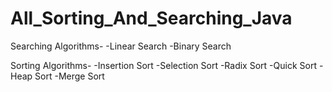 # All_Sorting_And_Searching_Java

Searching Algorithms-
        -Linear Search
        -Binary Search
        
Sorting Algorithms-
        -Insertion Sort
        -Selection Sort
        -Radix Sort
        -Quick Sort
        -Heap Sort
        -Merge Sort
